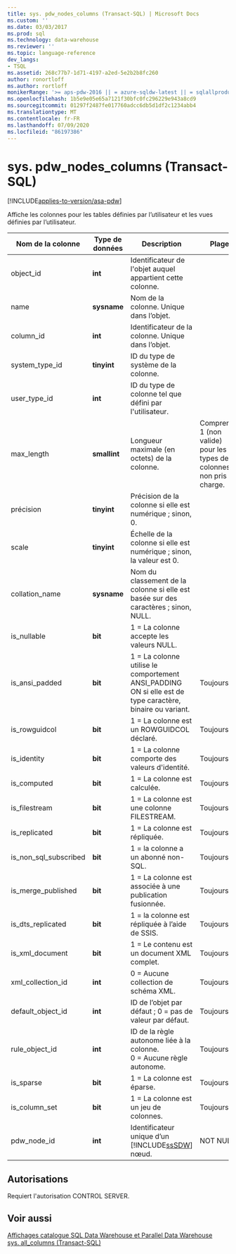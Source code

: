 ```yaml
---
title: sys. pdw_nodes_columns (Transact-SQL) | Microsoft Docs
ms.custom: ''
ms.date: 03/03/2017
ms.prod: sql
ms.technology: data-warehouse
ms.reviewer: ''
ms.topic: language-reference
dev_langs:
- TSQL
ms.assetid: 268c77b7-1d71-4197-a2ed-5e2b2b8fc260
author: ronortloff
ms.author: rortloff
monikerRange: '>= aps-pdw-2016 || = azure-sqldw-latest || = sqlallproducts-allversions'
ms.openlocfilehash: 1b5e9e05e65a7121f30bfc0fc296229e943a8cd9
ms.sourcegitcommit: 01297f2487fe017760adcc6db5d1df2c1234abb4
ms.translationtype: MT
ms.contentlocale: fr-FR
ms.lasthandoff: 07/09/2020
ms.locfileid: "86197386"
---
```

# <a name="syspdw_nodes_columns-transact-sql"></a>sys. pdw_nodes_columns (Transact-SQL)
[!INCLUDE[applies-to-version/asa-pdw](../../includes/applies-to-version/asa-pdw.md)]

  Affiche les colonnes pour les tables définies par l’utilisateur et les vues définies par l’utilisateur.  
  
|Nom de la colonne|Type de données|Description|Plage|  
|-----------------|---------------|-----------------|-----------|  
|object_id|**int**|Identificateur de l'objet auquel appartient cette colonne.||  
|name|**sysname**|Nom de la colonne. Unique dans l’objet.||  
|column_id|**int**|Identificateur de la colonne. Unique dans l’objet.||  
|system_type_id|**tinyint**|ID du type de système de la colonne.||  
|user_type_id|**int**|ID du type de colonne tel que défini par l'utilisateur.||  
|max_length|**smallint**|Longueur maximale (en octets) de la colonne.|Comprend-1 (non valide) pour les types de colonnes non pris en charge.|  
|précision|**tinyint**|Précision de la colonne si elle est numérique ; sinon, 0.||  
|scale|**tinyint**|Échelle de la colonne si elle est numérique ; sinon, la valeur est 0.||  
|collation_name|**sysname**|Nom du classement de la colonne si elle est basée sur des caractères ; sinon, NULL.||  
|is_nullable|**bit**|1 = La colonne accepte les valeurs NULL.||  
|is_ansi_padded|**bit**|1 = La colonne utilise le comportement ANSI_PADDING ON si elle est de type caractère, binaire ou variant.|Toujours 0.|  
|is_rowguidcol|**bit**|1 = La colonne est un ROWGUIDCOL déclaré.|Toujours 0.|  
|is_identity|**bit**|1 = La colonne comporte des valeurs d'identité.|Toujours 0.|  
|is_computed|**bit**|1 = La colonne est calculée.|Toujours 0.|  
|is_filestream|**bit**|1 = La colonne est une colonne FILESTREAM.|Toujours 0.|  
|is_replicated|**bit**|1 = La colonne est répliquée.|Toujours 0.|  
|is_non_sql_subscribed|**bit**|1 = la colonne a un abonné non-SQL.|Toujours 0.|  
|is_merge_published|**bit**|1 = La colonne est associée à une publication fusionnée.|Toujours 0.|  
|is_dts_replicated|**bit**|1 = la colonne est répliquée à l’aide de SSIS.|Toujours 0.|  
|is_xml_document|**bit**|1 = Le contenu est un document XML complet.|Toujours 0.|  
|xml_collection_id|**int**|0 = Aucune collection de schéma XML.|Toujours 0.|  
|default_object_id|**int**|ID de l’objet par défaut ; 0 = pas de valeur par défaut.|Toujours 0.|  
|rule_object_id|**int**|ID de la règle autonome liée à la colonne. <br />0 = Aucune règle autonome.|Toujours 0.|  
|is_sparse|**bit**|1 = La colonne est éparse.|Toujours 0.|  
|is_column_set|**bit**|1 = La colonne est un jeu de colonnes.|Toujours 0.|  
|pdw_node_id|**int**|Identificateur unique d’un [!INCLUDE[ssSDW](../../includes/sssdw-md.md)] nœud.|NOT NULL|  
  
## <a name="permissions"></a>Autorisations  
 Requiert l'autorisation CONTROL SERVER.  
  
## <a name="see-also"></a>Voir aussi  
 [Affichages catalogue SQL Data Warehouse et Parallel Data Warehouse](../../relational-databases/system-catalog-views/sql-data-warehouse-and-parallel-data-warehouse-catalog-views.md)   
 [sys. all_columns &#40;Transact-SQL&#41;](../../relational-databases/system-catalog-views/sys-all-columns-transact-sql.md)  
  
  
